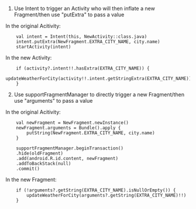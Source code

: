1) Use Intent to trigger an Activity who will then inflate a new Fragment/then use "putExtra" to pass a value    

In the original Acitivity:

        val intent = Intent(this, NewActivity::class.java)
        intent.putExtra(NewFragment.EXTRA_CITY_NAME, city.name)
        startActivity(intent)


In the new Activity:

        if (activity?.intent!!.hasExtra(EXTRA_CITY_NAME)) {
            updateWeatherForCity(activity!!.intent.getStringExtra(EXTRA_CITY_NAME))
        }
  
  
2) Use supportFragmentManager to directly trigger a new Fragment/then use "arguments" to pass a value   

In the original Acitivity:

        val newFragment = NewFragment.newInstance()
        newFragment.arguments = Bundle().apply {
            putString(NewFragment.EXTRA_CITY_NAME, city.name)
        }
        
        supportFragmentManager.beginTransaction()
        .hide(oldFragment)
        .add(android.R.id.content, newFragment)
        .addToBackStack(null)
        .commit()
        
In the new Fragment:

        if (!arguments?.getString(EXTRA_CITY_NAME).isNullOrEmpty()) {
            updateWeatherForCity(arguments?.getString(EXTRA_CITY_NAME)!!)
        }

